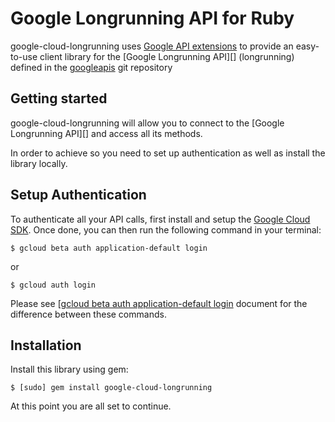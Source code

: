 Google Longrunning API for Ruby
=================================================

google-cloud-longrunning uses [Google API extensions][google-gax] to provide an
easy-to-use client library for the [Google Longrunning API][] (longrunning) defined in the [googleapis][] git repository


[googleapis]: https://github.com/googleapis/googleapis/tree/master/google/longrunning
[google-gax]: https://github.com/googleapis/gax-ruby
[Google Google API]: https://developers.google.com/apis-explorer/#p/google/longrunning/

Getting started
---------------

google-cloud-longrunning will allow you to connect to the [Google Longrunning API][] and access all its methods.

In order to achieve so you need to set up authentication as well as install the library locally.


Setup Authentication
--------------------

To authenticate all your API calls, first install and setup the [Google Cloud SDK][].
Once done, you can then run the following command in your terminal:

    $ gcloud beta auth application-default login

or

    $ gcloud auth login

Please see [[gcloud beta auth application-default login][] document for the difference between these commands.

[Google Cloud SDK]: https://cloud.google.com/sdk/
[gcloud beta auth application-default login]: https://cloud.google.com/sdk/gcloud/reference/beta/auth/application-default/login


Installation
-------------------

Install this library using gem:

    $ [sudo] gem install google-cloud-longrunning

At this point you are all set to continue.
